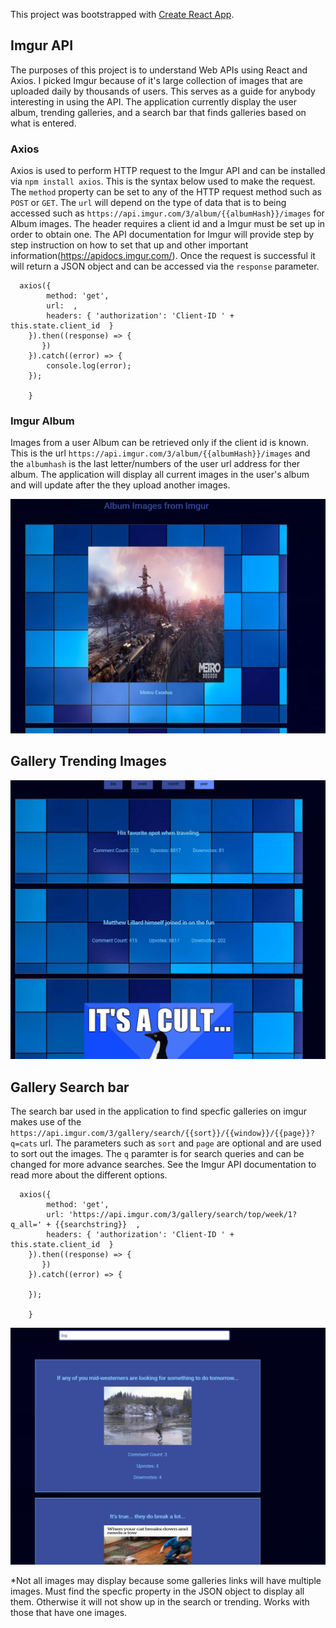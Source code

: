This project was bootstrapped with [Create React App](https://github.com/facebook/create-react-app).

## Imgur API

  The purposes of this project is to understand Web APIs using React and Axios. I picked Imgur because of it's large collection of images that are uploaded daily by thousands of users. This serves as a guide for anybody interesting in using the API. The application currently display the user album, trending galleries, and a search bar that finds galleries based on what is entered. 

### Axios

  Axios is used to perform HTTP request to the Imgur API and can be installed via `npm install axios`. This is the syntax below used to make the request. The `method` property can be set to any of the HTTP request method such as `POST` or `GET`. The `url` will depend on the type of data that is to being accessed such as `https://api.imgur.com/3/album/{{albumHash}}/images` for Album images. The header requires a client id and a Imgur must be set up in order to obtain one. The API documentation for Imgur will provide step by step instruction on how to set that up and other important information(https://apidocs.imgur.com/). Once the request is successful it will return a JSON object and can be accessed via the `response` parameter. 


```
  axios({  
        method: 'get',
        url:  ,
        headers: { 'authorization': 'Client-ID ' + this.state.client_id  }
    }).then((response) => {        
       })
    }).catch((error) => {
        console.log(error);      
    });

    }

```

### Imgur Album

Images from a user Album can be retrieved only if the client id is known. This is the url `https://api.imgur.com/3/album/{{albumHash}}/images` and the `albumhash` is the last letter/numbers of the user url address for ther album. The application will display all current images in the user's album and will update after the they upload another images. 

![User Albums](/src/image/condition2.png)

## Gallery Trending Images

![Gallery Trends](/src/image/condition.png)


## Gallery Search bar

The search bar used in the application to find specfic galleries on imgur makes use of the `https://api.imgur.com/3/gallery/search/{{sort}}/{{window}}/{{page}}?q=cats` url. The parameters such as `sort` and `page` are optional and are used to sort out the images. The `q` paramter is for search queries and can be changed for more advance searches. See the Imgur API documentation to read more about the different options.  

```
  axios({  
        method: 'get',
        url: 'https://api.imgur.com/3/gallery/search/top/week/1?q_all=' + {{searchstring}}  ,
        headers: { 'authorization': 'Client-ID ' + this.state.client_id  }
    }).then((response) => {        
       })
    }).catch((error) => {
       
    });

    }

```
![Search Bar](/src/image/search.png)

*Not all images may display because some galleries links will have multiple images. Must find the specfic property in the JSON object to  display all them. Otherwise it will not show up in the search or trending. Works with those that have one images.

